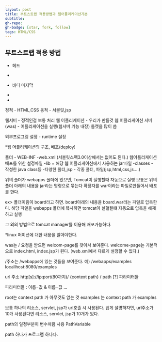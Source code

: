 ```yaml
---
layout: post
title: 부트스트랩 적용방법과 웹어플리케이션기본
subtitle: 
gh-repo: 
gh-badge: [star, fork, follow]
tags: HTML/CSS
---
```





## 부트스트랩 적용 방법
* 헤드
 - <link href="css/bootstrap.min.css" rel="stylesheet">


* 바디 마지막
 - <script src="https://ajax.googleapis.com/ajax/libs/jquery/1.11.2/jquery.min.js"></script>
- <script src="js/bootstrap.min.js"></script>




정적 -  HTML,CSS
동적 - 서블릿,jsp

웹서버 - 정적인걸 보통 처리
웹 어플리케이션 - 우리가 만들것 
웹 어플리케이션 서버(was) - 어플리케이션을 실행(웹서버 기능 내장)
톰캣을 많이 씀

외부프로그램 설정 - runtime 설정

*웹 어플리케이션의 구조, 배포(deploy)

폴더 - WEB-INF -web.xml (서블릿스펙3.0이상에서는 없어도 된다.)
                        웹어플리케이션 배포를 위한 설정파일
              -lib = 해당 웹 어플리케이션에서 사용하는 jar파일
              -classes - 작성한 java class등 
              -다양한 폴더,jsp 
    - 각종 폴더, 파일(jsp,html,css,js....)

위의 폴더가 webapps 폴더에 있으면, Tomcat이 실행할때 자동으로 실행
보통은 위의 폴더 아래의 내용을 jar라는 명령으로 묶는다 확장자를 war이라는 파일로만들어서 배포를 한다.

ex> 폴더이림이 board라고 하면. board아래의 내용을 board.war라는 파일로 압축한다.
해당 파일을 webapps 폴더에 복사하면 tomcat이 실핼될떄 자동으로 압축을 해제하고 실행

그 외의 방법으로 tomcat manager를 이용해 배포가능하다.

*linux 퍼미션에 대한 내용을 알아야한다.



was는 / 요청을 받으면 welcom-page를 찾아서 보여준다.
welcome-page는 기본적으로 index.html, index.jsp가 된다.
(web.xml에서 다르게 설정할 수 있다.)


/주소는 /webapps에 있는 것들을 보여준다.
예) /webapps/examples 
locallhost:8080/examples 


url 주소 
http[s]://ip:port(80까지)/ {context path} / path [?] 파라미터들 

파라미터들 : 이름=값 & 이름=값 ...

root는 context path 가 아무것도 없는 것 
examples 는 context path 가 examples

보통 하나의 리소스, servlet, jsp가 url호출 시 사용된다. 
쉽게 설명하자면, url주소가 10개 사용된다면 리소스, servlet, jsp가 10개가 있다.

path의 일정부분이 변수처럼 사용 PathVariable

path 하나가 프로그램 하나다.